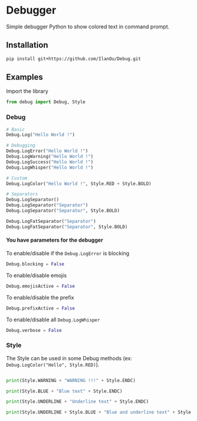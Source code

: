 # Debugger

Simple debugger Python to show colored text in command prompt.

## Installation

```bash
pip install git+https://github.com/IlanOu/Debug.git
```

## Examples

Import the library

```py
from debug import Debug, Style
```

### Debug

```py
# Basic
Debug.Log("Hello World !")
```

```py
# Debugging
Debug.LogError("Hello World !")
Debug.LogWarning("Hello World !")
Debug.LogSuccess("Hello World !")
Debug.LogWhisper("Hello World !")
```

```py
# Custom
Debug.LogColor("Hello World !", Style.RED + Style.BOLD)
```

```py
# Separators
Debug.LogSeparator() 
Debug.LogSeparator("Separator") 
Debug.LogSeparator("Separator", Style.BOLD)

Debug.LogFatSeparator("Separator")  
Debug.LogFatSeparator("Separator", Style.BOLD)
```

#### You have parameters for the debugger

To enable/disable if the `Debug.LogError` is blocking

```py
Debug.blocking = False
```

To enable/disable emojis

```py
Debug.emojisActive = False
```

To enable/disable the prefix

```py
Debug.prefixActive = False
```

To enable/disable all `Debug.LogWhisper`

```py
Debug.verbose = False
```

### Style

The Style can be used in some Debug methods (ex: `Debug.LogColor("Hello", Style.RED)`).

```py

print(Style.WARNING + "WARNING !!!" + Style.ENDC)

print(Style.BLUE + "Blue text" + Style.ENDC)

print(Style.UNDERLINE + "Underline text" + Style.ENDC)

print(Style.UNDERLINE + Style.BLUE + "Blue and underline text" + Style.ENDC)

```
